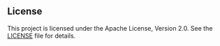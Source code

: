 ## License

This project is licensed under the Apache License, Version 2.0. See the [LICENSE](LICENSE) file for details.
